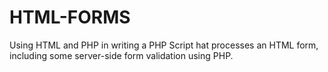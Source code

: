 # HTML-FORMS
Using HTML and PHP in writing a PHP Script hat  processes an HTML form, including some server-side form validation using PHP.  
